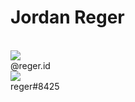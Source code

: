 # Jordan Reger
<br>
<img src="https://img.icons8.com/material-rounded/24/000000/instagram-new.png"/>
<br>
@reger.id
<br>
<img src="https://img.icons8.com/material-rounded/24/000000/discord-logo.png"/>
<br>
reger#8425
